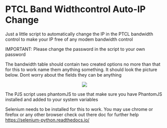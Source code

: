 # PTCL Band Widthcontrol Auto-IP Change

Just a little script to automatically change the IP in the PTCL bandwidth control to make your IP free of any modem bandwidth control

IMPORTANT: Please change the password in the script to your own password

The bandwidth table should contain two created options no more than that for this to work name them anything something. It should look the picture below. Dont worry about the fields they can be anything

<p align="center"><img src="https://github.com/zarar7576/ptcl-bandwithcontrol-autoipchange/blob/master/pics/bandwidth_conrol_screen.png" /></p>

The PJS script uses phantomJS to use that make sure you have PhantomJS installed and added to your system variables

Selenium needs to be installed for this to work. You may use chrome or firefox or any other browser check out there doc for further help https://selenium-python.readthedocs.io/

